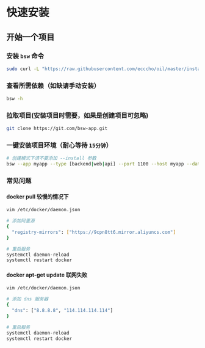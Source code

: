 
# 快速安装

## 开始一个项目  

### 安装 `bsw` 命令

```bash
sudo curl -L "https://raw.githubusercontent.com/ecccho/oil/master/install/bsw.sh" -o /usr/local/bin/bsw && sudo chmod a+x /usr/local/bin/bsw
```

### 查看所需依赖（如缺请手动安装）

```bash
bsw -h
```

### 拉取项目(安装项目时需要，如果是创建项目可忽略)

```bash
git clone https://git.com/bsw-app.git
```

### 一键安装项目环境（耐心等待 `15分钟`）

```bash
# 创建模式下请不要添加 --install 参数
bsw --app myapp --type [backend|web|api] --port 1100 --host myapp --database myapp [--install]
```

### 常见问题

#### docker pull 较慢的情况下

```bash
vim /etc/docker/daemon.json

# 添加阿里源
{
  "registry-mirrors": ["https://9cpn8tt6.mirror.aliyuncs.com"]
}

# 重启服务
systemctl daemon-reload
systemctl restart docker
```

#### docker apt-get update 联网失败

```bash
vim /etc/docker/daemon.json

# 添加 dns 服务器
{
  "dns": ["8.8.8.8", "114.114.114.114"]
}

# 重启服务
systemctl daemon-reload
systemctl restart docker
```